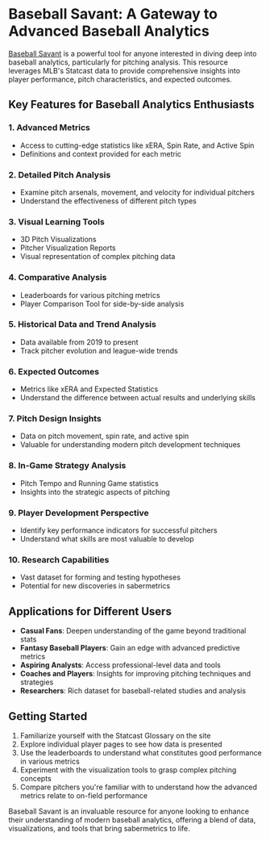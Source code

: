 # Baseball Savant: A Gateway to Advanced Baseball Analytics

[Baseball Savant](https://baseballsavant.mlb.com/) is a powerful tool for anyone interested in diving deep into baseball analytics, particularly for pitching analysis. This resource leverages MLB's Statcast data to provide comprehensive insights into player performance, pitch characteristics, and expected outcomes.

## Key Features for Baseball Analytics Enthusiasts

### 1. Advanced Metrics
- Access to cutting-edge statistics like xERA, Spin Rate, and Active Spin
- Definitions and context provided for each metric

### 2. Detailed Pitch Analysis
- Examine pitch arsenals, movement, and velocity for individual pitchers
- Understand the effectiveness of different pitch types

### 3. Visual Learning Tools
- 3D Pitch Visualizations
- Pitcher Visualization Reports
- Visual representation of complex pitching data

### 4. Comparative Analysis
- Leaderboards for various pitching metrics
- Player Comparison Tool for side-by-side analysis

### 5. Historical Data and Trend Analysis
- Data available from 2019 to present
- Track pitcher evolution and league-wide trends

### 6. Expected Outcomes
- Metrics like xERA and Expected Statistics
- Understand the difference between actual results and underlying skills

### 7. Pitch Design Insights
- Data on pitch movement, spin rate, and active spin
- Valuable for understanding modern pitch development techniques

### 8. In-Game Strategy Analysis
- Pitch Tempo and Running Game statistics
- Insights into the strategic aspects of pitching

### 9. Player Development Perspective
- Identify key performance indicators for successful pitchers
- Understand what skills are most valuable to develop

### 10. Research Capabilities
- Vast dataset for forming and testing hypotheses
- Potential for new discoveries in sabermetrics

## Applications for Different Users

- **Casual Fans**: Deepen understanding of the game beyond traditional stats
- **Fantasy Baseball Players**: Gain an edge with advanced predictive metrics
- **Aspiring Analysts**: Access professional-level data and tools
- **Coaches and Players**: Insights for improving pitching techniques and strategies
- **Researchers**: Rich dataset for baseball-related studies and analysis

## Getting Started

1. Familiarize yourself with the Statcast Glossary on the site
2. Explore individual player pages to see how data is presented
3. Use the leaderboards to understand what constitutes good performance in various metrics
4. Experiment with the visualization tools to grasp complex pitching concepts
5. Compare pitchers you're familiar with to understand how the advanced metrics relate to on-field performance

Baseball Savant is an invaluable resource for anyone looking to enhance their understanding of modern baseball analytics, offering a blend of data, visualizations, and tools that bring sabermetrics to life.
